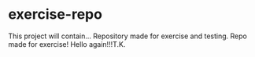 # exercise-repo
This project will contain...
Repository made for exercise and testing.
Repo made for exercise!
Hello again!!!T.K.

